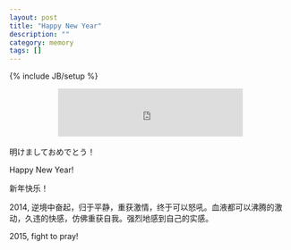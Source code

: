 ```yaml
---
layout: post
title: "Happy New Year"
description: ""
category: memory
tags: []
---
```

{% include JB/setup %}
<div align="center">
<iframe frameborder="no" border="0" marginwidth="0" marginheight="0" width=330 height=86 src="http://music.163.com/outchain/player?type=2&id=28445546&auto=0&height=66"></iframe>
</div>
<br>
明けましておめでとう！


Happy New Year!


新年快乐！


2014, 逆境中奋起，归于平静，重获激情，终于可以怒吼。血液都可以沸腾的激动，久违的快感，仿佛重获自我。强烈地感到自己的实感。


2015, fight to pray! 





